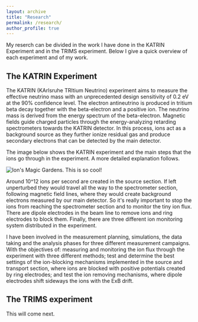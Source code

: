 ```yaml
---
layout: archive
title: "Research"
permalink: /research/
author_profile: true
---
```


My reserch can be divided in the work I have done in the KATRIN Experiment and in the TRIMS experiment. Below I give a quick overview of each experiment and of my work.

## The KATRIN Experiment

The KATRIN (KArlsruhe TRItium Neutrino) experiment aims to measure the effective neutrino mass with an unprecedented design sensitivity of 0.2 eV at the 90% confidence level. The electron antineutrino is produced in tritium beta decay together with the beta-electron and a positive ion. The neutrino mass is derived from the energy spectrum of the beta-electron.  Magnetic fields guide charged particles through the energy-analyzing retarding spectrometers towards the KATRIN detector. In this process, ions act as a background source as they further ionize residual gas and produce secondary electrons that can be detected by the main detector. 

The image below shows the KATRIN experiment and the main steps that the ions go through in the experiment. A more detailed explanation follows. 

![Ion's Magic Gardens. This is so cool!](https://AnaVizcaya.github.io/images/WebIons1.png "Philadelphia's Magic Gardens")

Around 10^12 ions per second are created in the source section. If left unperturbed they would travel all the way to the spectrometer section, following magnetic field lines, where they would create background electrons measured by our main detector. So it's really important to stop the ions from reaching the spectrometer section and to monitor the tiny ion flux. There are dipole electrodes in the beam line to remove ions and ring electrodes to block them. Finally, there are three different ion monitoring system distributed in the experiment.

I have been involved in the measurement planning, simulations, the data taking and the analysis phases for three different measurement campaigns. With the objectives of: measuring and monitoring the ion flux through the experiment with three different methods; test and determine the best settings of the ion-blocking mechanisms implemented in the source and transport section, where ions are blocked with positive potentials created by ring electrodes; and test the ion removing mechanisms, where dipole electrodes shift sideways the ions with the ExB drift. 

## The TRIMS experiment

This will come next. 
